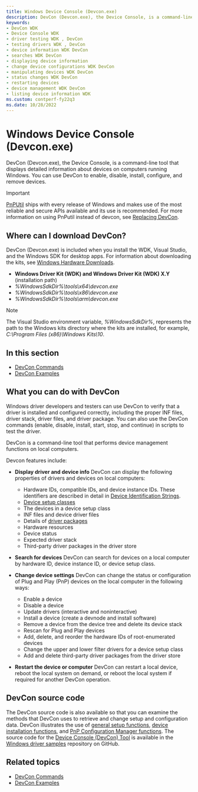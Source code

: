 ```yaml
---
title: Windows Device Console (Devcon.exe)
description: DevCon (Devcon.exe), the Device Console, is a command-line tool that displays detailed information about devices on computers running Windows.
keywords:
- DevCon WDK
- Device Console WDK
- driver testing WDK , DevCon
- testing drivers WDK , DevCon
- device information WDK DevCon
- searches WDK DevCon
- displaying device information
- change device configurations WDK DevCon
- manipulating devices WDK DevCon
- status changes WDK DevCon
- restarting devices
- device management WDK DevCon
- listing device information WDK
ms.custom: contperf-fy22q3
ms.date: 10/28/2022
---
```


# Windows Device Console (Devcon.exe)

DevCon (Devcon.exe), the Device Console, is a command-line tool that displays detailed information about devices on computers running Windows. You can use DevCon to enable, disable, install, configure, and remove devices.

> [!IMPORTANT]
> [PnPUtil](pnputil.md) ships with every release of Windows and makes use of the most reliable and secure APIs available and its use is recommended. For more information on using PnPutil instead of devcon, see [Replacing DevCon](devcon-migration.md).

## Where can I download DevCon?

DevCon (Devcon.exe) is included when you install the WDK, Visual Studio, and the Windows SDK for desktop apps. For information about downloading the kits, see [Windows Hardware Downloads](../download-the-wdk.md).

- **Windows Driver Kit (WDK) and Windows Driver Kit (WDK) X.Y** (installation path)
- *%WindowsSdkDir%\tools\x64\devcon.exe*
- *%WindowsSdkDir%\tools\x86\devcon.exe*
- *%WindowsSdkDir%\tools\arm\devcon.exe*

> [!NOTE]
> The Visual Studio environment variable, *%WindowsSdkDir%*, represents the path to the Windows kits directory where the kits are installed, for example, *C:\Program Files (x86)\Windows Kits\10*.

## In this section

- [DevCon Commands](devcon-general-commands.md)
- [DevCon Examples](devcon-examples.md)

## What you can do with DevCon

Windows driver developers and testers can use DevCon to verify that a driver is installed and configured correctly, including the proper INF files, driver stack, driver files, and driver package. You can also use the DevCon commands (enable, disable, install, start, stop, and continue) in scripts to test the driver.

DevCon is a command-line tool that performs device management functions on local computers.

Devcon features include:

- **Display driver and device info** DevCon can display the following properties of drivers and devices on local computers:
  - Hardware IDs, compatible IDs, and device instance IDs. These identifiers are described in detail in [Device Identification Strings](../install/device-identification-strings.md).
  - [Device setup classes](../install/overview-of-device-setup-classes.md)
  - The devices in a device setup class
  - INF files and device driver files
  - Details of [driver packages](../install/components-of-a-driver-package.md)
  - Hardware resources
  - Device status
  - Expected driver stack
  - Third-party driver packages in the driver store
- **Search for devices** DevCon can search for devices on a local computer by hardware ID, device instance ID, or device setup class.

- **Change device settings** DevCon can change the status or configuration of Plug and Play (PnP) devices on the local computer in the following ways:
  - Enable a device
  - Disable a device
  - Update drivers (interactive and noninteractive)
  - Install a device (create a devnode and install software)
  - Remove a device from the device tree and delete its device stack
  - Rescan for Plug and Play devices
  - Add, delete, and reorder the hardware IDs of root-enumerated devices
  - Change the upper and lower filter drivers for a device setup class
  - Add and delete third-party driver packages from the driver store
- **Restart the device or computer** DevCon can restart a local device, reboot the local system on demand, or reboot the local system if required for another DevCon operation.

## DevCon source code

The DevCon source code is also available so that you can examine the methods that DevCon uses to retrieve and change setup and configuration data. DevCon illustrates the use of [general setup functions](/previous-versions/ff544985(v=vs.85)), [device installation functions](/previous-versions/ff541299(v=vs.85)), and [PnP Configuration Manager functions](/previous-versions/ff549713(v=vs.85)). The source code for the [Device Console (DevCon) Tool](https://github.com/Microsoft/Windows-driver-samples/tree/main/setup/devcon) is available in the [Windows driver samples](https://github.com/Microsoft/Windows-driver-samples) repository on GitHub.

## Related topics

- [DevCon Commands](devcon-general-commands.md)
- [DevCon Examples](devcon-examples.md)
